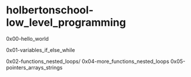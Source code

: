 # holbertonschool-low_level_programming


0x00-hello_world

0x01-variables_if_else_while

0x02-functions_nested_loops/
0x04-more_functions_nested_loops
0x05-pointers_arrays_strings

